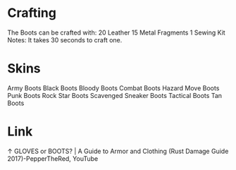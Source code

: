 # Crafting

The Boots can be crafted with:
20 Leather
15 Metal Fragments
1 Sewing Kit
Notes:
It takes 30 seconds to craft one.
# Skins

Army Boots
Black Boots
Bloody Boots
Combat Boots
Hazard Move Boots
Punk Boots
Rock Star Boots
Scavenged Sneaker Boots
Tactical Boots
Tan Boots
# Link

↑ GLOVES or BOOTS? | A Guide to Armor and Clothing (Rust Damage Guide 2017)-PepperTheRed, YouTube

